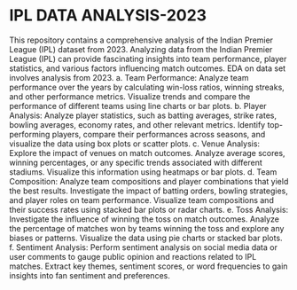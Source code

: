 # IPL DATA ANALYSIS-2023
This repository contains a comprehensive analysis of the Indian Premier League (IPL) dataset from 2023.
Analyzing data from the Indian Premier League (IPL) can provide fascinating insights into team performance, player statistics, and various factors influencing match outcomes. EDA on data set involves analysis from 2023.
a. Team Performance: Analyze team performance over the years by calculating win-loss ratios, winning streaks, and other performance metrics. Visualize trends and compare the performance of different teams using line charts or bar plots.
b. Player Analysis: Analyze player statistics, such as batting averages, strike rates, bowling averages, economy rates, and other relevant metrics. Identify top-performing players, compare their performances across seasons, and visualize the data using box plots or scatter plots.
c. Venue Analysis: Explore the impact of venues on match outcomes. Analyze average scores, winning percentages, or any specific trends associated with different stadiums. Visualize this information using heatmaps or bar plots.
d. Team Composition: Analyze team compositions and player combinations that yield the best results. Investigate the impact of batting orders, bowling strategies, and player roles on team performance. Visualize team compositions and their success rates using stacked bar plots or radar charts.
e. Toss Analysis: Investigate the influence of winning the toss on match outcomes. Analyze the percentage of matches won by teams winning the toss and explore any biases or patterns. Visualize the data using pie charts or stacked bar plots.
f. Sentiment Analysis: Perform sentiment analysis on social media data or user comments to gauge public opinion and reactions related to IPL matches. Extract key themes, sentiment scores, or word frequencies to gain insights into fan sentiment and preferences.
